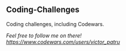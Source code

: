 ## Coding-Challenges
Coding challenges, including Codewars. 


_Feel free to follow me on there! https://www.codewars.com/users/victor_patru_
